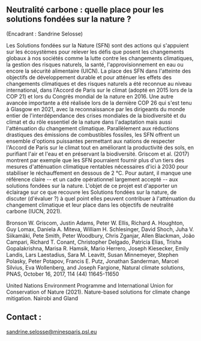 ## Neutralité carbone : quelle place pour les solutions fondées sur la nature ?

(Encadrant : Sandrine Selosse)

Les Solutions fondées sur la Nature (SFN) sont des actions qui
s'appuient sur les écosystèmes pour relever les défis que posent les
changements globaux à nos sociétés comme la lutte contre les changements
climatiques, la gestion des risques naturels, la santé,
l'approvisionnement en eau ou encore la sécurité alimentaire (UICN). La
place des SFN dans l'atteinte des objectifs de développement durable et
pour atténuer les effets des changements climatiques et des risques
naturels a été reconnue au niveau international, dans l'Accord de Paris
sur le climat (adopté en 2015 lors de la COP 21) et lors du Congrès
mondial de la nature en 2016. Une autre avancée importante a été
réalisée lors de la dernière COP 26 qui s'est tenu à Glasgow en 2021,
avec la reconnaissance par les dirigeants du monde entier de
l'interdépendance des crises mondiales de la biodiversité et du climat
et du rôle essentiel de la nature dans l'adaptation mais aussi
l'atténuation du changement climatique. Parallèlement aux réductions
drastiques des émissions de combustibles fossiles, les SFN offrent un
ensemble d\'options puissantes permettant aux nations de respecter
l\'Accord de Paris sur le climat tout en améliorant la productivité des
sols, en purifiant l\'air et l\'eau et en préservant la biodiversité.
Griscom et al. (2017) montrent par exemple que les SFN pourraient
fournir plus d\'un tiers des mesures d\'atténuation climatique rentables
nécessaires d\'ici à 2030 pour stabiliser le réchauffement en dessous de
2 °C. Pour autant, il manque une référence claire -- et un cadre
opérationnel largement accepté -- aux solutions fondées sur la nature.
L'objet de ce projet est d'apporter un éclairage sur ce que recouvre les
Solutions fondées sur la nature, de discuter (d'évaluer ?) à quel point
elles peuvent contribuer à l'atténuation du changement climatique et
leur place dans les objectifs de neutralité carbone (IUCN, 2021).

Bronson W. Griscom, Justin Adams, Peter W. Ellis, Richard A. Houghton,
Guy Lomax, Daniela A. Miteva, William H. Schlesinger, David Shoch, Juha
V. Siikamäki, Pete Smith, Peter Woodbury, Chris Zganjar, Allen Blackman,
João Campari, Richard T. Conant, Christopher Delgado, Patricia Elias,
Trisha Gopalakrishna, Marisa R. Hamsik, Mario Herrero, Joseph Kiesecker,
Emily Landis, Lars Laestadius, Sara M. Leavitt, Susan Minnemeyer,
Stephen Polasky, Peter Potapov, Francis E. Putz, Jonathan Sanderman,
Marcel Silvius, Eva Wollenberg, and Joseph Fargione, Natural climate
solutions, PNAS, October 16, 2017, 114 (44) 11645-11650

United Nations Environment Programme and International Union for
Conservation of Nature (2021). Nature-based solutions for climate change
mitigation. Nairobi and Gland

## Contact :
[sandrine.selosse\@minesparis.psl.eu](mailto:sandrine.selosse@minesparis.psl.eu)
